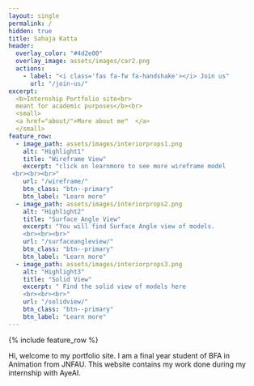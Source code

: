 ```yaml
---
layout: single
permalink: /
hidden: true
title: Sahaja Katta 
header:
  overlay_color: "#4d2e00"
  overlay_image: assets/images/car2.png
  actions:
    - label: "<i class='fas fa-fw fa-handshake'></i> Join us"
      url: "/join-us/"
excerpt:
  <b>Internship Portfolio site<br>
  meant for academic purposes</b><br>
  <small>
  <a href="about/">More about me™  </a>
  </small>
feature_row:
  - image_path: assets/images/interiorprops1.png
    alt: "Highlight1"
    title: "Wireframe View"
    excerpt: "click on learnmore to see more wireframe model
 <br><br><br>"
    url: "/wireframe/"
    btn_class: "btn--primary"
    btn_label: "Learn more"
  - image_path: assets/images/interiorprops2.png
    alt: "Highlight2"
    title: "Surface Angle View"
    excerpt: "You will find Surface Angle view of models. 
    <br><br><br>"
    url: "/surfaceangleview/"
    btn_class: "btn--primary"
    btn_label: "Learn more"
  - image_path: assets/images/interiorprops3.png
    alt: "Highlight3"
    title: "Solid View"
    excerpt: " Find the solid view of models here 
    <br><br><br>"
    url: "/solidview/"
    btn_class: "btn--primary"
    btn_label: "Learn more"        
---
```

{% include feature_row %}

Hi, welcome to my portfolio site. I am a final year student of BFA in Animation from JNFAU.
This website contains my work done during my internship with AyeAI.


